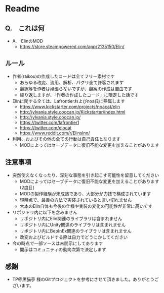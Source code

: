 # Readme
## Q.　これは何
- A.　ElinのMOD
  - https://store.steampowered.com/app/2135150/Elin/

## ルール
- 作者(raikou)の作成したコードは全てフリー素材です
  - あらゆる改変、流用、解析、パクリ全て許容されます
  - 翻訳等を作者は頑張らないですが、翻案の作成は自由です
  - 繰り返しますが、「作者の作成したコード」に限定した話です
- Elinに関する全ては、Lafrontierおよびnoa氏に帰属します
  - https://www.kickstarter.com/projects/noacat/elin
  - http://ylvania.style.coocan.jp/Kickstarter/index.html
  - http://ylvania.style.coocan.jp/
  - https://twitter.com/lafrontier1
  - https://twitter.com/elocat
  - https://www.reddit.com/r/ElinsInn/
- 利用、およびその他の全ての行動は自己責任となります
  - MODによってはセーブデータに復旧不能な変更を加えることがあります

## 注意事項
- 突然使えなくなったり、深刻な事態を引き起こす可能性を留意してください
  - MODによってはセーブデータに復旧不能な変更を加えることがあります (2度目)
  - MODの製作経験が未成熟であり、大部分が力技で構成されています
  - 現時点で、最善の方法で実装されていると言い切れません
  - 大本のElin自体も今後の仕様や実装の変化の可能性が非常に高いです
- リポジトリ内に以下を含みません
  - リポジトリ内にElin関連のライブラリは含まれません
  - リポジトリ内にUnity関連のライブラリは含まれません
  - リポジトリ内にBepInEx関連のライブラリは含まれません
  - 改変およびビルドする際は自力でどうにかしてください
- 今の時点で一部ソースは未開示にしてあります
  - 開示はコミュニティの動向次第で決定します


## 感謝
- TP@黒猫亭 様のGitプロジェクトを参考にさせて頂きました。ありがとうございます。
